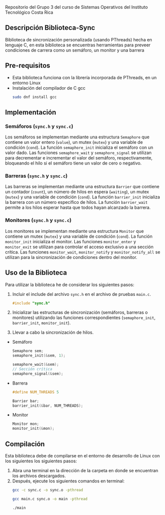 Repositorio del Grupo 3 del curso de Sistemas Operativos del Instituto Tecnológico Costa Rica

## Descripción Biblioteca-Sync
Biblioteca de sincronización personalizada (usando PThreads) hecha en lenguaje C, en esta biblioteca se encuentras herramientas para preveer condiciones de carrera como un semáforo, un monitor y una barrera

## Pre-requisitos
- Esta biblioteca funciona con la librería incorporada de PThreads, en un entorno Linux
- Instalación del compilador de C gcc
  ```bash
  sudo dnf install gcc
  ```

## Implementación
### Semáforos (`sync.h` y `sync.c`)

Los semáforos se implementan mediante una estructura `Semaphore` que contiene un valor entero (`value`), un mutex (`mutex`) y una variable de condición (`cond`). La función `semaphore_init` inicializa el semáforo con un valor dado. Las funciones `semaphore_wait` y `semaphore_signal` se utilizan para decrementar e incrementar el valor del semáforo, respectivamente, bloqueando el hilo si el semáforo tiene un valor de cero o negativo.

### Barreras (`sync.h` y `sync.c`)

Las barreras se implementan mediante una estructura `Barrier` que contiene un contador (`count`), un número de hilos en espera (`waiting`), un mutex (`mutex`) y una variable de condición (`cond`). La función `barrier_init` inicializa la barrera con un número específico de hilos. La función `barrier_wait` permite a los hilos esperar hasta que todos hayan alcanzado la barrera.

### Monitores (`sync.h` y `sync.c`)

Los monitores se implementan mediante una estructura `Monitor` que contiene un mutex (`mutex`) y una variable de condición (`cond`). La función `monitor_init` inicializa el monitor. Las funciones `monitor_enter` y `monitor_exit` se utilizan para controlar el acceso exclusivo a una sección crítica. Las funciones `monitor_wait`, `monitor_notify` y `monitor_notify_all` se utilizan para la sincronización de condiciones dentro del monitor.

## Uso de la Biblioteca
Para utilizar la biblioteca he de considerar los siguientes pasos:

1. Incluir el include del archivo `sync.h` en el archivo de pruebas `main.c`.
   ```c
   #include "sync.h"
   ```

2. Inicializar las estructuras de sincronización (semáforos, barreras o monitores) utilizando las funciones correspondientes (`semaphore_init`, `barrier_init`, `monitor_init`).

3. Llevar a cabo la sincronización de hilos.
- Semáforo
   ```c
   Semaphore sem;
   semaphore_init(&sem, 1);

   semaphore_wait(&sem);
   // Sección crítica
   semaphore_signal(&sem);
   ```
   
- Barrera
  ```c
  #define NUM_THREADS 5
  
  Barrier bar;
  barrier_init(&bar, NUM_THREADS);
  ```
  
- Monitor
  ```c
  Monitor mon;
  monitor_init(&mon);
  ```
  
## Compilación
Esta biblioteca debe de compilarse en el entorno de desarrollo de Linux con los siguientes los siguientes pasos:
1. Abra una terminal en la dirección de la carpeta en donde se encuentran los archivos descargados.
2. Después, ejecute los siguientes comandos en terminal:
   ```bash
   gcc -c sync.c -o sync.o -pthread
   ```
   ```bash
   gcc main.c sync.o -o main -pthread
   ```
   ```bash
   ./main
   ```
